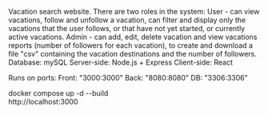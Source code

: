 Vacation search website. 
There are two roles in the system:
User - can view vacations, follow and unfollow a vacation, can filter and display only the vacations that the user follows, or that have not yet started, or currently active vacations.
Admin - can add, edit, delete vacation and view vacations reports (number of followers for each vacation), to create and download a file "csv" containing the vacation destinations
and the number of followers.
Database: mySQL
Server-side: Node.js + Express
Client-side: React

Runs on ports: 
               Front: "3000:3000"
               Back: "8080:8080"
               DB: "3306:3306"

docker compose up -d --build         
http://localhost:3000
